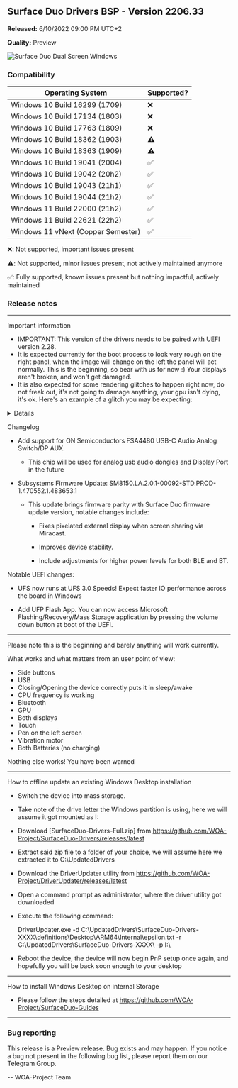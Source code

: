 ﻿## Surface Duo Drivers BSP - Version 2206.33
**Released:** 6/10/2022 09:00 PM UTC+2

**Quality:** Preview

![Surface Duo Dual Screen Windows](https://user-images.githubusercontent.com/3755345/170788230-a42e624a-d2ed-4070-b289-a9b34774bcd0.png)

### Compatibility

| Operating System                                                          | Supported? |
|---------------------------------------------------------------------------|------------|
| Windows 10 Build 16299 (1709)                                             | ❌         |
| Windows 10 Build 17134 (1803)                                             | ❌         |
| Windows 10 Build 17763 (1809)                                             | ❌         |
| Windows 10 Build 18362 (1903)                                             | ⚠️         |
| Windows 10 Build 18363 (1909)                                             | ⚠️         |
| Windows 10 Build 19041 (2004)                                             | ✅         |
| Windows 10 Build 19042 (20h2)                                             | ✅         |
| Windows 10 Build 19043 (21h1)                                             | ✅         |
| Windows 10 Build 19044 (21h2)                                             | ✅         |
| Windows 11 Build 22000 (21h2)                                             | ✅         |
| Windows 11 Build 22621 (22h2)                                             | ✅         |
| Windows 11 vNext (Copper Semester)                                        | ✅         |


❌: Not supported, important issues present

⚠️: Not supported, minor issues present, not actively maintained anymore

✅: Fully supported, known issues present but nothing impactful, actively maintained

### Release notes

____________________________________________________________________________________________________________________________

Important information

- IMPORTANT: This version of the drivers needs to be paired with UEFI version 2.28.
- It is expected currently for the boot process to look very rough on the right panel, when the image will change on the left the panel will act normally. This is the beginning, so bear with us for now :) Your displays aren't broken, and won't get damaged.
- It is also expected for some rendering glitches to happen right now, do not freak out, it's not going to damage anything, your gpu isn't dying, it's ok. Here's an example of a glitch you may be expecting:

<details>

![image](https://user-images.githubusercontent.com/3755345/166138815-bdc8d4f4-151b-4d37-aa7a-d68f75c259ce.png)

</details>

Changelog

- Add support for ON Semiconductors FSA4480 USB-C Audio Analog Switch/DP AUX.

  - This chip will be used for analog usb audio dongles and Display Port in the future

- Subsystems Firmware Update: SM8150.LA.2.0.1-00092-STD.PROD-1.470552.1.483653.1

  - This update brings firmware parity with Surface Duo firmware update version, notable changes include:

    - Fixes pixelated external display when screen sharing via Miracast.

    - Improves device stability.

    - Include adjustments for higher power levels for both BLE and BT.


Notable UEFI changes:

- UFS now runs at UFS 3.0 Speeds! Expect faster IO performance across the board in Windows

- Add UFP Flash App. You can now access Microsoft Flashing/Recovery/Mass Storage application by pressing the volume down button at boot of the UEFI.


____________________________________________________________________________________________________________________________


Please note this is the beginning and barely anything will work currently.

What works and what matters from an user point of view:

- Side buttons
- USB
- Closing/Opening the device correctly puts it in sleep/awake
- CPU frequency is working
- Bluetooth
- GPU
- Both displays
- Touch
- Pen on the left screen
- Vibration motor
- Both Batteries (no charging)

Nothing else works! You have been warned

____________________________________________________________________________________________________________________________


How to offline update an existing Windows Desktop installation

- Switch the device into mass storage.
- Take note of the drive letter the Windows partition is using, here we will assume it got mounted as I:

- Download [SurfaceDuo-Drivers-Full.zip] from https://github.com/WOA-Project/SurfaceDuo-Drivers/releases/latest
- Extract said zip file to a folder of your choice, we will assume here we extracted it to C:\UpdatedDrivers
- Download the DriverUpdater utility from https://github.com/WOA-Project/DriverUpdater/releases/latest
- Open a command prompt as administrator, where the driver utility got downloaded

- Execute the following command:
  
  DriverUpdater.exe -d C:\UpdatedDrivers\SurfaceDuo-Drivers-XXXX\definitions\Desktop\ARM64\Internal\epsilon.txt -r C:\UpdatedDrivers\SurfaceDuo-Drivers-XXXX\ -p I:\

- Reboot the device, the device will now begin PnP setup once again, and hopefully you will be back soon enough to your desktop

____________________________________________________________________________________________________________________________


How to install Windows Desktop on internal Storage

- Please follow the steps detailed at https://github.com/WOA-Project/SurfaceDuo-Guides

____________________________________________________________________________________________________________________________


### Bug reporting

This release is a Preview release. Bug exists and may happen. If you notice a bug not present in the following bug list, please report them on our Telegram Group.

-- WOA-Project Team
